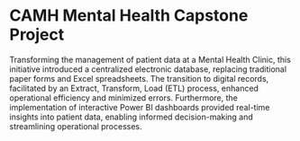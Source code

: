 # CAMH Mental Health Capstone Project
Transforming the management of patient data at a Mental Health Clinic, this initiative introduced a centralized electronic database, replacing traditional paper forms and Excel spreadsheets. The transition to digital records, facilitated by an Extract, Transform, Load (ETL) process, enhanced operational efficiency and minimized errors. Furthermore, the implementation of interactive Power BI dashboards provided real-time insights into patient data, enabling informed decision-making and streamlining operational processes.
